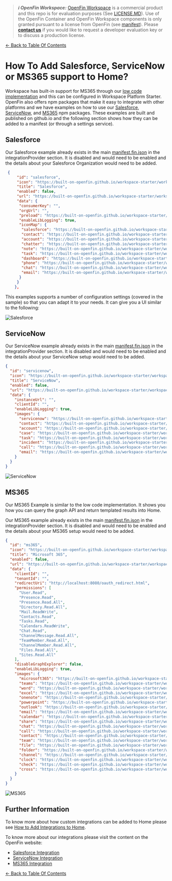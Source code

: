 > **_:information_source: OpenFin Workspace:_** [OpenFin Workspace](https://www.openfin.co/workspace/) is a commercial product and this repo is for evaluation purposes (See [LICENSE.MD](../LICENSE.MD)). Use of the OpenFin Container and OpenFin Workspace components is only granted pursuant to a license from OpenFin (see [manifest](../public/manifest.fin.json)). Please [**contact us**](https://www.openfin.co/workspace/poc/) if you would like to request a developer evaluation key or to discuss a production license.

[<- Back to Table Of Contents](../README.md)

# How To Add Salesforce, ServiceNow or MS365 support to Home?

Workspace has built-in support for MS365 through our [low code implementation](./how-to-setup-low-code-integrations.md) and this can be configured in Workspace Platform Starter. OpenFin also offers npm packages that make it easy to integrate with other platforms and we have examples on how to use our [Salesforce](../../integrate-with-salesforce/README.md), [ServiceNow](../../integrate-with-servicenow/README.md), and [MS365](../../integrate-with-ms365/README.md) npm packages. These examples are built and published on github.io and the following section shows how they can be added to a manifest (or through a settings service).

## Salesforce

Our Salesforce example already exists in the main [manifest.fin.json](../public/manifest.fin.json) in the integrationProvider section. It is disabled and would need to be enabled and the details about your Salesforce Organization would need to be added.

```json
 {
     "id": "salesforce",
     "icon": "https://built-on-openfin.github.io/workspace-starter/workspace/v16.1.0/integrate-with-salesforce/favicon.ico",
     "title": "Salesforce",
     "enabled": false,
     "url": "https://built-on-openfin.github.io/workspace-starter/workspace/v16.1.0/integrate-with-salesforce/js/modules/integrations/salesforce.bundle.js",
     "data": {
      "consumerKey": "",
      "orgUrl": "",
      "preload": "https://built-on-openfin.github.io/workspace-starter/workspace/v16.1.0/integrate-with-salesforce/js/preload.js",
      "enableLibLogging": true,
      "iconMap": {
       "salesforce": "https://built-on-openfin.github.io/workspace-starter/workspace/v16.1.0/integrate-with-salesforce/images/salesforce.svg",
       "contact": "https://built-on-openfin.github.io/workspace-starter/workspace/v16.1.0/integrate-with-salesforce/images/contact.svg",
       "account": "https://built-on-openfin.github.io/workspace-starter/workspace/v16.1.0/integrate-with-salesforce/images/account.svg",
       "chatter": "https://built-on-openfin.github.io/workspace-starter/workspace/v16.1.0/integrate-with-salesforce/images/chatter.svg",
       "note": "https://built-on-openfin.github.io/workspace-starter/workspace/v16.1.0/integrate-with-salesforce/images/note.svg",
       "task": "https://built-on-openfin.github.io/workspace-starter/workspace/v16.1.0/integrate-with-salesforce/images/task.svg",
       "dashboard": "https://built-on-openfin.github.io/workspace-starter/workspace/v16.1.0/integrate-with-salesforce/images/dashboard.svg",
       "phone": "https://built-on-openfin.github.io/workspace-starter/workspace/v16.1.0/integrate-with-salesforce/images/phone.svg",
       "chat": "https://built-on-openfin.github.io/workspace-starter/workspace/v16.1.0/integrate-with-salesforce/images/chat.svg",
       "email": "https://built-on-openfin.github.io/workspace-starter/workspace/v16.1.0/integrate-with-salesforce/images/email.svg"
      }
     }
    },
```

This examples supports a number of configuration settings (covered in the sample) so that you can adapt it to your needs. It can give you a UI similar to the following:

![Salesforce](./assets/home-salesforce.png)

## ServiceNow

Our ServiceNow example already exists in the main [manifest.fin.json](../public/manifest.fin.json) in the integrationProvider section. It is disabled and would need to be enabled and the details about your ServiceNow setup would need to be added.

```json
{
  "id": "servicenow",
  "icon": "https://built-on-openfin.github.io/workspace-starter/workspace/v16.1.0/integrate-with-servicenow/favicon.ico",
  "title": "ServiceNow",
  "enabled": false,
  "url": "https://built-on-openfin.github.io/workspace-starter/workspace/v16.1.0/integrate-with-servicenow/js/integrations/servicenow.bundle.js",
  "data": {
    "instanceUrl": "",
    "clientId": "",
    "enableLibLogging": true,
    "images": {
      "servicenow": "https://built-on-openfin.github.io/workspace-starter/workspace/v16.1.0/integrate-with-servicenow/images/apps/servicenow.svg",
      "contact": "https://built-on-openfin.github.io/workspace-starter/workspace/v16.1.0/integrate-with-servicenow/images/types/contact.svg",
      "account": "https://built-on-openfin.github.io/workspace-starter/workspace/v16.1.0/integrate-with-servicenow/images/types/account.svg",
      "case": "https://built-on-openfin.github.io/workspace-starter/workspace/v16.1.0/integrate-with-servicenow/images/types/case.svg",
      "task": "https://built-on-openfin.github.io/workspace-starter/workspace/v16.1.0/integrate-with-servicenow/images/types/task.svg",
      "incident": "https://built-on-openfin.github.io/workspace-starter/workspace/v16.1.0/integrate-with-servicenow/images/types/incident.svg",
      "call": "https://built-on-openfin.github.io/workspace-starter/workspace/v16.1.0/integrate-with-servicenow/images/icons/call.svg",
      "email": "https://built-on-openfin.github.io/workspace-starter/workspace/v16.1.0/integrate-with-servicenow/images/icons/email.svg"
    }
  }
}
```

![ServiceNow](./assets/home-servicenow.png)

## MS365

Our MS365 Example is similar to the low code implementation. It shows you how you can query the graph API and return templated results into Home.

Our MS365 example already exists in the main [manifest.fin.json](../public/manifest.fin.json) in the integrationProvider section. It is disabled and would need to be enabled and the details about your MS365 setup would need to be added.

```json
{
  "id": "ms365",
  "icon": "https://built-on-openfin.github.io/workspace-starter/workspace/v16.1.0/integrate-with-ms365/favicon.ico",
  "title": "Microsoft 365",
  "enabled": false,
  "url": "https://built-on-openfin.github.io/workspace-starter/workspace/v16.1.0/integrate-with-ms365/js/integrations/ms365.bundle.js",
  "data": {
    "clientId": "",
    "tenantId": "",
    "redirectUri": "http://localhost:8080/oauth_redirect.html",
    "permissions": [
      "User.Read",
      "Presence.Read",
      "Presence.Read.All",
      "Directory.Read.All",
      "Mail.ReadWrite",
      "Contacts.Read",
      "Tasks.Read",
      "Calendars.ReadWrite",
      "Chat.Read",
      "ChannelMessage.Read.All",
      "TeamMember.Read.All",
      "ChannelMember.Read.All",
      "Files.Read.All",
      "Sites.Read.All"
    ],
    "disableGraphExplorer": false,
    "enableLibLogging": true,
    "images": {
      "microsoft365": "https://built-on-openfin.github.io/workspace-starter/workspace/v16.1.0/integrate-with-ms365/images/apps/microsoft365.svg",
      "teams": "https://built-on-openfin.github.io/workspace-starter/workspace/v16.1.0/integrate-with-ms365/images/apps/teams.svg",
      "word": "https://built-on-openfin.github.io/workspace-starter/workspace/v16.1.0/integrate-with-ms365/images/apps/word.svg",
      "excel": "https://built-on-openfin.github.io/workspace-starter/workspace/v16.1.0/integrate-with-ms365/images/apps/excel.svg",
      "onenote": "https://built-on-openfin.github.io/workspace-starter/workspace/v16.1.0/integrate-with-ms365/images/apps/onenote.svg",
      "powerpoint": "https://built-on-openfin.github.io/workspace-starter/workspace/v16.1.0/integrate-with-ms365/images/apps/powerpoint.svg",
      "outlook": "https://built-on-openfin.github.io/workspace-starter/workspace/v16.1.0/integrate-with-ms365/images/apps/outlook-mail.svg",
      "email": "https://built-on-openfin.github.io/workspace-starter/workspace/v16.1.0/integrate-with-ms365/images/icons/email.svg",
      "calendar": "https://built-on-openfin.github.io/workspace-starter/workspace/v16.1.0/integrate-with-ms365/images/icons/calendar.svg",
      "share": "https://built-on-openfin.github.io/workspace-starter/workspace/v16.1.0/integrate-with-ms365/images/icons/share.svg",
      "chat": "https://built-on-openfin.github.io/workspace-starter/workspace/v16.1.0/integrate-with-ms365/images/icons/chat.svg",
      "call": "https://built-on-openfin.github.io/workspace-starter/workspace/v16.1.0/integrate-with-ms365/images/icons/call.svg",
      "contact": "https://built-on-openfin.github.io/workspace-starter/workspace/v16.1.0/integrate-with-ms365/images/icons/contact.svg",
      "team": "https://built-on-openfin.github.io/workspace-starter/workspace/v16.1.0/integrate-with-ms365/images/icons/team.svg",
      "file": "https://built-on-openfin.github.io/workspace-starter/workspace/v16.1.0/integrate-with-ms365/images/icons/file.svg",
      "folder": "https://built-on-openfin.github.io/workspace-starter/workspace/v16.1.0/integrate-with-ms365/images/icons/folder.svg",
      "channel": "https://built-on-openfin.github.io/workspace-starter/workspace/v16.1.0/integrate-with-ms365/images/icons/channel.svg",
      "clock": "https://built-on-openfin.github.io/workspace-starter/workspace/v16.1.0/integrate-with-ms365/images/icons/clock.svg",
      "check": "https://built-on-openfin.github.io/workspace-starter/workspace/v16.1.0/integrate-with-ms365/images/icons/check.svg",
      "cross": "https://built-on-openfin.github.io/workspace-starter/workspace/v16.1.0/integrate-with-ms365/images/icons/cross.svg"
    }
  }
}
```

![MS365](./assets/home-ms365.png)

## Further Information

To know more about how custom integrations can be added to Home please see [How to Add Integrations to Home](./how-to-add-integrations-to-home.md).

To know more about our integrations please visit the content on the OpenFin website:

- [Salesforce Integration](https://developers.openfin.co/of-docs/docs/salesforce-integration)
- [ServiceNow Integration](https://developers.openfin.co/of-docs/docs/servicenow-integration)
- [MS365 Integration](https://developers.openfin.co/of-docs/docs/ms365-integration)

[<- Back to Table Of Contents](../README.md)
